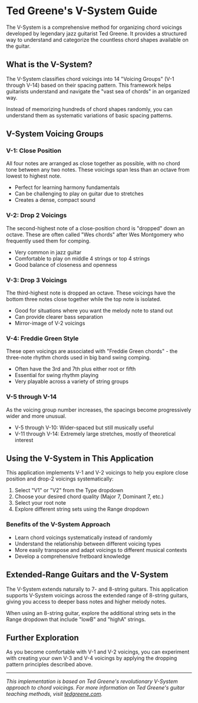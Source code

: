 # Ted Greene's V-System Guide

The V-System is a comprehensive method for organizing chord voicings developed by legendary jazz guitarist Ted Greene. It provides a structured way to understand and categorize the countless chord shapes available on the guitar.

## What is the V-System?

The V-System classifies chord voicings into 14 "Voicing Groups" (V-1 through V-14) based on their spacing pattern. This framework helps guitarists understand and navigate the "vast sea of chords" in an organized way.

Instead of memorizing hundreds of chord shapes randomly, you can understand them as systematic variations of basic spacing patterns.

## V-System Voicing Groups

### V-1: Close Position

All four notes are arranged as close together as possible, with no chord tone between any two notes. These voicings span less than an octave from lowest to highest note.

- Perfect for learning harmony fundamentals
- Can be challenging to play on guitar due to stretches
- Creates a dense, compact sound

### V-2: Drop 2 Voicings

The second-highest note of a close-position chord is "dropped" down an octave. These are often called "Wes chords" after Wes Montgomery who frequently used them for comping.

- Very common in jazz guitar
- Comfortable to play on middle 4 strings or top 4 strings
- Good balance of closeness and openness

### V-3: Drop 3 Voicings

The third-highest note is dropped an octave. These voicings have the bottom three notes close together while the top note is isolated.

- Good for situations where you want the melody note to stand out
- Can provide clearer bass separation
- Mirror-image of V-2 voicings

### V-4: Freddie Green Style

These open voicings are associated with "Freddie Green chords" - the three-note rhythm chords used in big band swing comping.

- Often have the 3rd and 7th plus either root or fifth
- Essential for swing rhythm playing
- Very playable across a variety of string groups

### V-5 through V-14

As the voicing group number increases, the spacings become progressively wider and more unusual.

- V-5 through V-10: Wider-spaced but still musically useful
- V-11 through V-14: Extremely large stretches, mostly of theoretical interest

## Using the V-System in This Application

This application implements V-1 and V-2 voicings to help you explore close position and drop-2 voicings systematically:

1. Select "V1" or "V2" from the Type dropdown
2. Choose your desired chord quality (Major 7, Dominant 7, etc.)
3. Select your root note
4. Explore different string sets using the Range dropdown

### Benefits of the V-System Approach

- Learn chord voicings systematically instead of randomly
- Understand the relationship between different voicing types
- More easily transpose and adapt voicings to different musical contexts
- Develop a comprehensive fretboard knowledge

## Extended-Range Guitars and the V-System

The V-System extends naturally to 7- and 8-string guitars. This application supports V-System voicings across the extended range of 8-string guitars, giving you access to deeper bass notes and higher melody notes.

When using an 8-string guitar, explore the additional string sets in the Range dropdown that include "lowB" and "highA" strings.

## Further Exploration

As you become comfortable with V-1 and V-2 voicings, you can experiment with creating your own V-3 and V-4 voicings by applying the dropping pattern principles described above.

---

*This implementation is based on Ted Greene's revolutionary V-System approach to chord voicings. For more information on Ted Greene's guitar teaching methods, visit [tedgreene.com](http://tedgreene.com/).*
